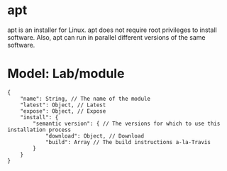 apt
======

apt is an installer for Linux. apt does not require root privileges to install software. Also, apt can run in parallel different versions of the same software.

# Model: Lab/module

    {
        "name": String, // The name of the module
        "latest": Object, // Latest
        "expose": Object, // Expose
        "install": {
            "semantic version": { // The versions for which to use this installation process
                "download": Object, // Download
                "build": Array // The build instructions a-la-Travis
            }
        }
    }
